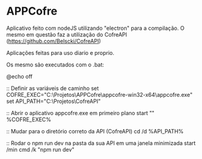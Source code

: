 # APPCofre

Aplicativo feito com nodeJS utilizando "electron" para a compilação. 
O mesmo em questão faz a utilização do CofreAPI (https://github.com/Belscki/CofreAPI)

Aplicações feitas para uso diario e proprio.

Os mesmo são executados com o .bat:

@echo off

:: Definir as variáveis de caminho
set COFRE_EXEC="C:\Projetos\APPCofre\appcofre-win32-x64\appcofre.exe"
set API_PATH="C:\Projetos\CofreAPI"

:: Abrir o aplicativo appcofre.exe em primeiro plano
start "" %COFRE_EXEC%

:: Mudar para o diretório correto da API (CofreAPI)
cd /d %API_PATH%

:: Rodar o npm run dev na pasta da sua API em uma janela minimizada
start /min cmd /k "npm run dev"
